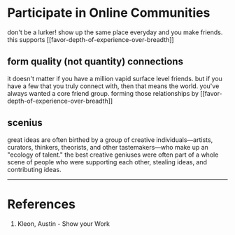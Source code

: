 # Participate in Online Communities
don't be a lurker!
show up the same place everyday and you make friends. this supports [[favor-depth-of-experience-over-breadth]]

## form quality (not quantity) connections
it doesn't matter if you have a million vapid surface level friends. but if you have a few that you truly connect with, then that means the world.
you've always wanted a core friend group. forming those relationships by [[favor-depth-of-experience-over-breadth]]

## scenius
great ideas are often birthed by a group of creative individuals—artists, curators, thinkers, theorists, and other tastemakers—who make up an "ecology of talent."
the best creative geniuses were often part of a whole scene of people who were supporting each other, stealing ideas, and contributing ideas.

---
# References
1. Kleon, Austin - Show your Work